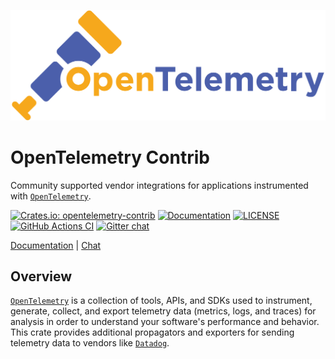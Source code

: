 ![OpenTelemetry — An observability framework for cloud-native software.][splash]

[splash]: https://raw.githubusercontent.com/open-telemetry/opentelemetry-rust/master/assets/logo-text.png

# OpenTelemetry Contrib

Community supported vendor integrations for applications instrumented with [`OpenTelemetry`].

[![Crates.io: opentelemetry-contrib](https://img.shields.io/crates/v/opentelemetry-contrib.svg)](https://crates.io/crates/opentelemetry-contrib)
[![Documentation](https://docs.rs/opentelemetry-contrib/badge.svg)](https://docs.rs/opentelemetry-contrib)
[![LICENSE](https://img.shields.io/crates/l/opentelemetry-contrib)](./LICENSE)
[![GitHub Actions CI](https://github.com/open-telemetry/opentelemetry-rust/workflows/CI/badge.svg)](https://github.com/open-telemetry/opentelemetry-rust/actions?query=workflow%3ACI+branch%3Amaster)
[![Gitter chat](https://img.shields.io/badge/gitter-join%20chat%20%E2%86%92-brightgreen.svg)](https://gitter.im/open-telemetry/opentelemetry-rust)

[Documentation](https://docs.rs/opentelemetry-contrib) |
[Chat](https://gitter.im/open-telemetry/opentelemetry-rust)

## Overview

[`OpenTelemetry`] is a collection of tools, APIs, and SDKs used to instrument,
generate, collect, and export telemetry data (metrics, logs, and traces) for
analysis in order to understand your software's performance and behavior. This
crate provides additional propagators and exporters for sending telemetry data
to vendors like [`Datadog`].

[`Datadog`]: https://www.datadoghq.com/
[`OpenTelemetry`]: https://crates.io/crates/opentelemetry
